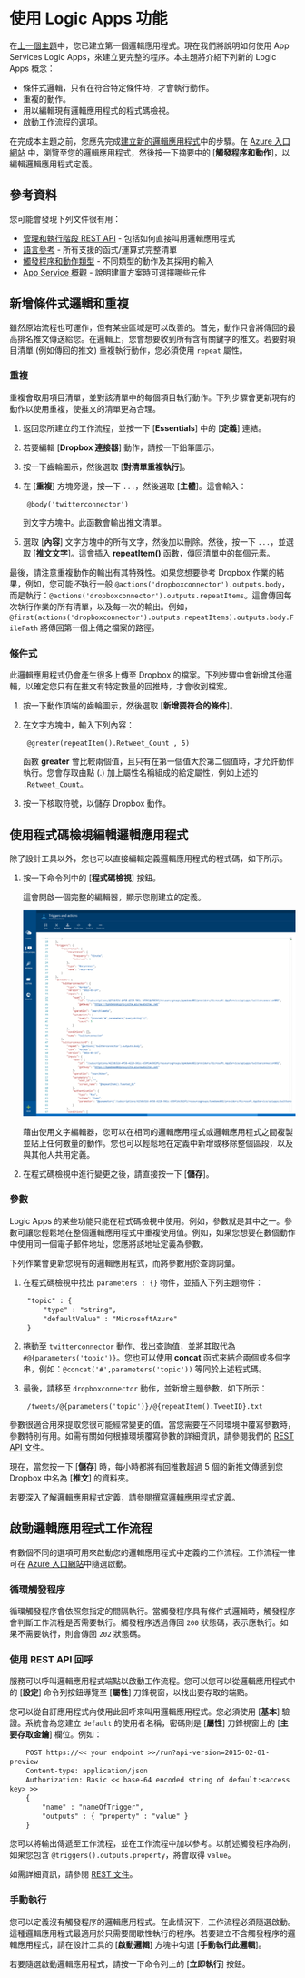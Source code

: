 <properties 
	pageTitle="使用邏輯應用程式功能" 
	description="了解如何使用邏輯應用程式的進階功能。" 
	authors="stepsic-microsoft-com" 
	manager="dwrede" 
	editor="" 
	services="app-service\logic" 
	documentationCenter=""/>

<tags
	ms.service="app-service-logic"
	ms.workload="integration"
	ms.tgt_pltfrm="na"
	ms.devlang="na"
	ms.topic="article"
	ms.date="10/15/2015"
	ms.author="stepsic"/>
	
# 使用 Logic Apps 功能

在[上一個主題][Create a new logic app]中，您已建立第一個邏輯應用程式。現在我們將說明如何使用 App Services Logic Apps，來建立更完整的程序。本主題將介紹下列新的 Logic Apps 概念：

- 條件式邏輯，只有在符合特定條件時，才會執行動作。
- 重複的動作。
- 用以編輯現有邏輯應用程式的程式碼檢視。
- 啟動工作流程的選項。

在完成本主題之前，您應先完成[建立新的邏輯應用程式]中的步驟。在 [Azure 入口網站] 中，瀏覽至您的邏輯應用程式，然後按一下摘要中的 [**觸發程序和動作**]，以編輯邏輯應用程式定義。

## 參考資料

您可能會發現下列文件很有用：

- [管理和執行階段 REST API](https://msdn.microsoft.com/library/azure/dn948513.aspx) - 包括如何直接叫用邏輯應用程式
- [語言參考](https://msdn.microsoft.com/library/azure/dn948512.aspx) - 所有支援的函式/運算式完整清單
- [觸發程序和動作類型](https://msdn.microsoft.com/library/azure/dn948511.aspx) - 不同類型的動作及其採用的輸入
- [App Service 概觀](app-service-value-prop-what-is.md) - 說明建置方案時可選擇哪些元件

## 新增條件式邏輯和重複

雖然原始流程也可運作，但有某些區域是可以改善的。首先，動作只會將傳回的最高排名推文傳送給您。在邏輯上，您會想要收到所有含有關鍵字的推文。若要對項目清單 (例如傳回的推文) 重複執行動作，您必須使用 `repeat` 屬性。

### 重複
重複會取用項目清單，並對該清單中的每個項目執行動作。下列步驟會更新現有的動作以使用重複，使推文的清單更為合理。

1. 返回您所建立的工作流程，並按一下 [**Essentials**] 中的 [**定義**] 連結。 

2. 若要編輯 [**Dropbox 連接器**] 動作，請按一下鉛筆圖示。

3. 按一下齒輪圖示，然後選取 [**對清單重複執行**]。
 
2. 在 [**重複**] 方塊旁邊，按一下 `...`，然後選取 [**主體**]。這會輸入：

    	@body('twitterconnector')

	到文字方塊中。此函數會輸出推文清單。

3. 選取 [**內容**] 文字方塊中的所有文字，然後加以刪除。然後，按一下 `...`，並選取 [**推文文字**]。這會插入 **repeatItem()** 函數，傳回清單中的每個元素。

最後，請注意重複動作的輸出有其特殊性。如果您想要參考 Dropbox 作業的結果，例如，您可能*不*執行一般 `@actions('dropboxconnector').outputs.body`，而是執行：`@actions('dropboxconnector').outputs.repeatItems`。這會傳回每次執行作業的所有清單，以及每一次的輸出。例如，`@first(actions('dropboxconnector').outputs.repeatItems).outputs.body.FilePath` 將傳回第一個上傳之檔案的路徑。

### 條件式
此邏輯應用程式仍會產生很多上傳至 Dropbox 的檔案。下列步驟中會新增其他邏輯，以確定您只有在推文有特定數量的回推時，才會收到檔案。

1. 按一下動作頂端的齒輪圖示，然後選取 [**新增要符合的條件**]。

2. 在文字方塊中，輸入下列內容：

    	@greater(repeatItem().Retweet_Count , 5)
    
	函數 **greater** 會比較兩個值，且只有在第一個值大於第二個值時，才允許動作執行。您會存取由點 (.) 加上屬性名稱組成的給定屬性，例如上述的 `.Retweet_Count`。

3. 按一下核取符號，以儲存 Dropbox 動作。

## 使用程式碼檢視編輯邏輯應用程式

除了設計工具以外，您也可以直接編輯定義邏輯應用程式的程式碼，如下所示。

1. 按一下命令列中的 [**程式碼檢視**] 按鈕。 

	這會開啟一個完整的編輯器，顯示您剛建立的定義。

	![程式碼檢視](./media/app-service-logic-use-logic-app-features/codeview.png)

    藉由使用文字編輯器，您可以在相同的邏輯應用程式或邏輯應用程式之間複製並貼上任何數量的動作。您也可以輕鬆地在定義中新增或移除整個區段，以及與其他人共用定義。

2. 在程式碼檢視中進行變更之後，請直接按一下 [**儲存**]。

### 參數
Logic Apps 的某些功能只能在程式碼檢視中使用。例如，參數就是其中之一。參數可讓您輕鬆地在整個邏輯應用程式中重複使用值。例如，如果您想要在數個動作中使用同一個電子郵件地址，您應將該地址定義為參數。

下列作業會更新您現有的邏輯應用程式，而將參數用於查詢詞彙。

1. 在程式碼檢視中找出 `parameters : {}` 物件，並插入下列主題物件：

	    "topic" : {
		    "type" : "string",
		    "defaultValue" : "MicrosoftAzure"
	    }
    
2. 捲動至 `twitterconnector` 動作、找出查詢值，並將其取代為 `#@{parameters('topic')}`。您也可以使用 **concat** 函式來結合兩個或多個字串，例如：`@concat('#',parameters('topic'))` 等同於上述程式碼。
 
3. 最後，請移至 `dropboxconnector` 動作，並新增主題參數，如下所示：

    	/tweets/@{parameters('topic')}/@{repeatItem().TweetID}.txt

參數很適合用來提取您很可能經常變更的值。當您需要在不同環境中覆寫參數時，參數特別有用。如需有關如何根據環境覆寫參數的詳細資訊，請參閱我們的 [REST API 文件](http://go.microsoft.com/fwlink/?LinkID=525617&clcid=0x409)。

現在，當您按一下 [**儲存**] 時，每小時都將有回推數超過 5 個的新推文傳遞到您 Dropbox 中名為 [**推文**] 的資料夾。

若要深入了解邏輯應用程式定義，請參閱[撰寫邏輯應用程式定義](app-service-logic-author-definitions.md)。

## 啟動邏輯應用程式工作流程
有數個不同的選項可用來啟動您的邏輯應用程式中定義的工作流程。工作流程一律可在 [Azure 入口網站]中隨選啟動。

### 循環觸發程序
循環觸發程序會依照您指定的間隔執行。當觸發程序具有條件式邏輯時，觸發程序會判斷工作流程是否需要執行。觸發程序透過傳回 `200` 狀態碼，表示應執行。如果不需要執行，則會傳回 `202` 狀態碼。

### 使用 REST API 回呼
服務可以呼叫邏輯應用程式端點以啟動工作流程。您可以您可以從邏輯應用程式中的 [**設定**] 命令列按鈕導覽至 [**屬性**] 刀鋒視窗，以找出要存取的端點。

您可以從自訂應用程式內使用此回呼來叫用邏輯應用程式。您必須使用 [**基本**] 驗證。系統會為您建立 `default` 的使用者名稱，密碼則是 [**屬性**] 刀鋒視窗上的 [**主要存取金鑰**] 欄位。例如：

        POST https://<< your endpoint >>/run?api-version=2015-02-01-preview
        Content-type: application/json
        Authorization: Basic << base-64 encoded string of default:<access key> >>
        {
            "name" : "nameOfTrigger",
            "outputs" : { "property" : "value" }
        }

您可以將輸出傳遞至工作流程，並在工作流程中加以參考。以前述觸發程序為例，如果您包含 `@triggers().outputs.property`，將會取得 `value`。

如需詳細資訊，請參閱 [REST 文件](http://go.microsoft.com/fwlink/?LinkID=525617&clcid=0x409)。

### 手動執行
您可以定義沒有觸發程序的邏輯應用程式。在此情況下，工作流程必須隨選啟動。這種邏輯應用程式最適用於只需要間歇性執行的程序。若要建立不含觸發程序的邏輯應用程式，請在設計工具的 [**啟動邏輯**] 方塊中勾選 [**手動執行此邏輯**]。

若要隨選啟動邏輯應用程式，請按一下命令列上的 [**立即執行**] 按鈕。

<!-- Shared links -->
[Create a new logic app]: app-service-logic-create-a-logic-app.md
[建立新的邏輯應用程式]: app-service-logic-create-a-logic-app.md
[Azure 入口網站]: https://portal.azure.com

<!---HONumber=Oct15_HO4-->
